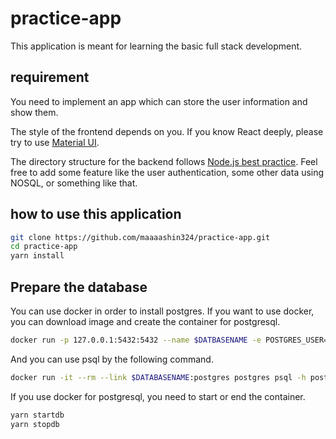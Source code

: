 # practice-app

This application is meant for learning the basic full stack development.

## requirement

You need to implement an app which can store the user information and show them.

The style of the frontend depends on you. If you know React deeply, please try to use [Material UI](https://material-ui.com/).

The directory structure for the backend follows [Node.js best practice](https://github.com/i0natan/nodebestpractices). Feel free to add some feature like the user authentication, some other data using NOSQL, or something like that.

## how to use this application

```bash
git clone https://github.com/maaaashin324/practice-app.git
cd practice-app
yarn install
```

## Prepare the database

You can use docker in order to install postgres.
If you want to use docker, you can download image and create the container for postgresql.

```bash
docker run -p 127.0.0.1:5432:5432 --name $DATBASENAME -e POSTGRES_USER=$USERNAME -d postgres
```

And you can use psql by the following command.

```bash
docker run -it --rm --link $DATABASENAME:postgres postgres psql -h postgres -U $USERNAME
```

If you use docker for postgresql, you need to start or end the container.

```bash
yarn startdb
yarn stopdb
```
